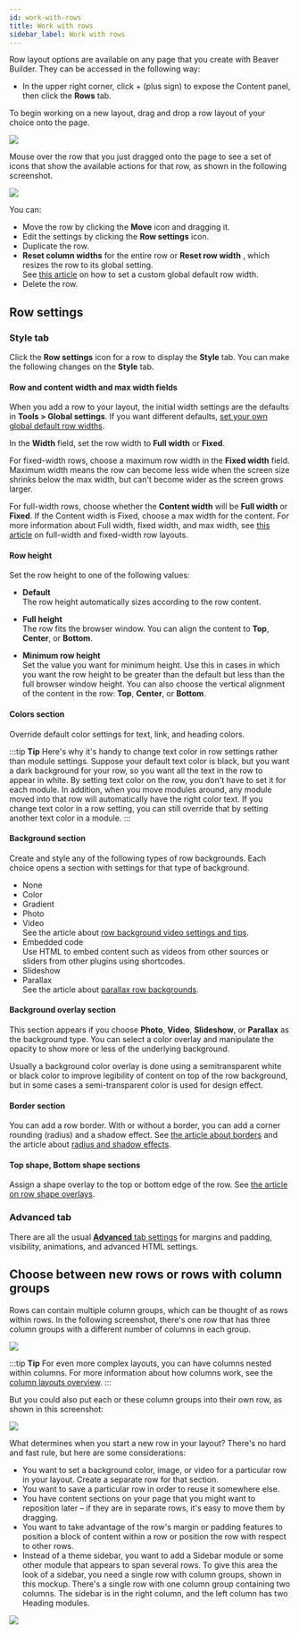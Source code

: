```yaml
---
id: work-with-rows
title: Work with rows
sidebar_label: Work with rows
---
```


Row layout options are available on any page that you create with Beaver
Builder. They can be accessed in the following way:

  * In the upper right corner, click  \+ (plus sign) to expose the Content panel, then click the  **Rows** tab.

To begin working on a new layout, drag and drop a row layout of your choice
onto the page.

![](/img/rows-columns-work-with-rows-1.gif)

Mouse over the row that you just dragged onto the page to see a set of icons
that show the available actions for that row, as shown in the following
screenshot.

![](/img/rows-columns-work-with-rows-2.png)

You can:

  * Move the row by clicking the **Move** icon and dragging it.
  * Edit the settings by clicking the **Row settings** icon.
  * Duplicate the row.
  * **Reset column widths** for the entire row or **Reset row width** , which resizes the row to its global setting.  
See [this article](/beaver-builder/layouts/rows/set-global-site-wide-default-row-widths.md) on how to set a custom global default row width.
  * Delete the row.

## Row settings

### Style tab

Click the **Row settings** icon for a row to display the **Style** tab. You
can make the following changes on the **Style** tab.

#### Row and content width and max width fields

When you add a row to your layout, the initial width settings are the defaults
in **Tools > Global settings**. If you want different defaults, [set your own global default row widths](/beaver-builder/layouts/rows/set-global-site-wide-default-row-widths.md).

In the **Width** field, set the row width to **Full width** or **Fixed**.

For fixed-width rows, choose a maximum row width in the **Fixed width** field.
Maximum width means the row can become less wide when the screen size shrinks
below the max width, but can't become wider as the screen grows larger.

For full-width rows, choose whether the **Content width** will be **Full
width** or **Fixed**. If the Content width is Fixed, choose a max width for
the content. For more information about Full width, fixed width, and max
width, see [this article](/beaver-builder/layouts/rows/full-width-and-fixed-width.md) on full-width and fixed-width row layouts.

#### Row height

Set the row height to one of the following values:

  * **Default**   
The row height automatically sizes according to the row content.

  * **Full height**   
The row fits the browser window. You can align the content to **Top**,
**Center**, or **Bottom**.

  * **Minimum row height**  
Set the value you want for minimum height. Use this in cases in which you want
the row height to be greater than the default but less than the full browser
window height. You can also choose the vertical alignment of the content in
the row: **Top**, **Center**, or **Bottom**.

#### Colors section

Override default color settings for text, link, and heading colors.

:::tip **Tip** 
Here's why it's handy to change text color in row settings rather
than module settings. Suppose your default text color is black, but you want a
dark background for your row, so you want all the text in the row to appear in
white. By setting text color on the row, you don't have to set it for each
module. In addition, when you move modules around, any module moved into that
row will automatically have the right color text. If you change text color in
a row setting, you can still override that by setting another text color in a
module.
:::

#### Background section

Create and style any of the following types of row backgrounds. Each choice
opens a section with settings for that type of background.

  * None
  * Color
  * Gradient
  * Photo
  * Video  
See the article about [row background video settings and tips](/beaver-builder/layouts/rows/row-effects/video-backgrounds-in-rows.md).
  * Embedded code  
  Use HTML to embed content such as videos from other sources or sliders from other plugins using shortcodes.
  * Slideshow
  * Parallax  
See the article about [parallax row backgrounds](/beaver-builder/layouts/rows/row-effects/parallax-row-backgrounds.md).

####  Background overlay section

This section appears if you choose **Photo**, **Video**, **Slideshow**, or
**Parallax** as the background type. You can select a color overlay and
manipulate the opacity to show more or less of the underlying background.

Usually a background color overlay is done using a semitransparent white or
black color to improve legibility of content on top of the row background, but
in some cases a semi-transparent color is used for design effect.

#### Border section

You can add a row border. With or without a border, you can add a corner
rounding (radius) and a shadow effect. See [the article about borders](/beaver-builder/styles/effects/borders.md) and the article about [radius and shadow effects](/beaver-builder/styles/effects/radius-shadow.md).

#### Top shape, Bottom shape sections

Assign a shape overlay to the top or bottom edge of the row. See [the article on row shape overlays](/beaver-builder/layouts/rows/row-effects/row-shape-overlays.md).

### Advanced tab

There are all the usual [**Advanced** tab settings](/beaver-builder/layouts/advanced-tab-rows-columns-modules.md) for margins and padding, visibility, animations, and advanced HTML settings.

## Choose between new rows or rows with column groups

Rows can contain multiple column groups, which can be thought of as rows within rows. In the following screenshot, there's one row that has three column groups with a different number of columns in each group.

![](/img/rows-columns-work-with-rows-3.png)

:::tip **Tip** 
For even more complex layouts, you can have columns nested within columns. For more information about how columns work, see the [column layouts overview](/beaver-builder/layouts/columns/column-layouts-overview.md).
:::

But you could also put each or these column groups into their own row, as shown in this screenshot:

![](/img/rows-columns-work-with-rows-4.png)

What determines when you start a new row in your layout? There's no hard and
fast rule, but here are some considerations:

  * You want to set a background color, image, or video for a particular row in your layout. Create a separate row for that section.
  * You want to save a particular row in order to reuse it somewhere else.
  * You have content sections on your page that you might want to reposition later – if they are in separate rows, it's easy to move them by dragging.
  * You want to take advantage of the row's margin or padding features to position a block of content within a row or position the row with respect to other rows.
  * Instead of a theme sidebar, you want to add a Sidebar module or some other module that appears to span several rows. To give this area the look of a sidebar, you need a single row with column groups, shown in this mockup. There's a single row with one column group containing two columns. The sidebar is in the right column, and the left column has two Heading modules. 

![](/img/rows-columns-work-with-rows-5.jpg)
